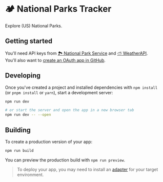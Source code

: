 # :camping: National Parks Tracker

Explore (US) National Parks.

## Getting started

You'll need API keys from [:national_park: National Park Service](https://www.nps.gov/subjects/developer/get-started.htm) and [:partly_sunny: WeatherAPI](http://weatherapi.com/). You'll also want to [create an OAuth app in GitHub](https://authjs.dev/guides/configuring-github).

## Developing

Once you've created a project and installed dependencies with `npm install` (or `pnpm install` or `yarn`), start a development server:

```bash
npm run dev

# or start the server and open the app in a new browser tab
npm run dev -- --open
```

## Building

To create a production version of your app:

```bash
npm run build
```

You can preview the production build with `npm run preview`.

> To deploy your app, you may need to install an [adapter](https://kit.svelte.dev/docs/adapters) for your target environment.
